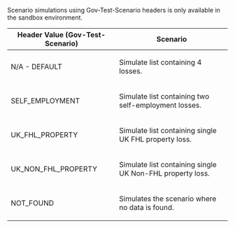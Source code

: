 <p>Scenario simulations using Gov-Test-Scenario headers is only available in the sandbox environment.</p>
<table>
    <thead>
        <tr>
            <th>Header Value (Gov-Test-Scenario)</th>
            <th>Scenario</th>
        </tr>
    </thead>
    <tbody>
        <tr>
            <td><p>N/A - DEFAULT</p></td>
            <td><p>Simulate list containing 4 losses.</p></td>
        </tr>
        <tr>
            <td><p>SELF_EMPLOYMENT</p></td>
            <td><p>Simulate list containing two self-employment losses.</p></td>
        </tr>
        <tr>
            <td><p>UK_FHL_PROPERTY</p></td>
            <td><p>Simulate list containing single UK FHL property loss.</p></td>
        </tr>
        <tr>
            <td><p>UK_NON_FHL_PROPERTY</p></td>
            <td><p>Simulate list containing single UK Non-FHL property loss.</p></td>
        </tr>
        <tr>
           <td><p>NOT_FOUND</p></td>
           <td><p>Simulates the scenario where no data is found.</p></td>
        </tr>
    </tbody>
</table>
